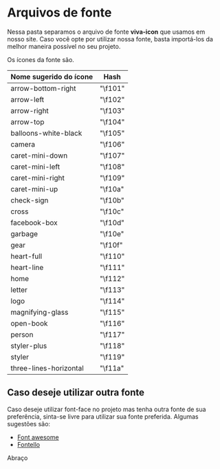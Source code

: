 # Arquivos de fonte

Nessa pasta separamos o arquivo de fonte **viva-icon** que usamos em nosso site.
Caso você opte por utilizar nossa fonte, basta importá-los da melhor maneira possível no seu projeto.

Os ícones da fonte são.

| Nome sugerido do ícone 	| Hash 	  |
|---------------------------|---------|
| arrow-bottom-right 		| "\f101" |
| arrow-left 				| "\f102" |
| arrow-right 				| "\f103" |
| arrow-top 				| "\f104" |
| balloons-white-black 		| "\f105" |
| camera 					| "\f106" |
| caret-mini-down 			| "\f107" |
| caret-mini-left 			| "\f108" |
| caret-mini-right 			| "\f109" |
| caret-mini-up 			| "\f10a" |
| check-sign 				| "\f10b" |
| cross 					| "\f10c" |
| facebook-box 				| "\f10d" |
| garbage 					| "\f10e" |
| gear 						| "\f10f" |
| heart-full 				| "\f110" |
| heart-line 				| "\f111" |
| home 						| "\f112" |
| letter 					| "\f113" |
| logo 						| "\f114" |
| magnifying-glass 			| "\f115" |
| open-book 				| "\f116" |
| person 					| "\f117" |
| styler-plus 				| "\f118" |
| styler 					| "\f119" |
| three-lines-horizontal 	| "\f11a" |


## Caso deseje utilizar outra fonte

Caso deseje utilizar font-face no projeto mas tenha outra fonte de sua preferência, sinta-se livre para utilizar sua fonte preferida.
Algumas sugestões são:

* [Font awesome](https://fortawesome.github.io/Font-Awesome/)
* [Fontello](http://fontello.com/)

Abraço
